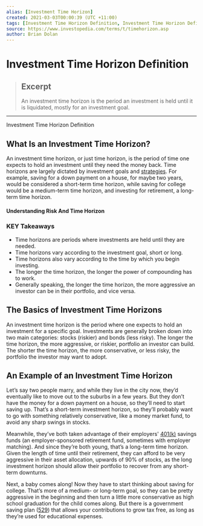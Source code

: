 ```yaml
---
alias: [Investment Time Horizon]
created: 2021-03-03T00:00:39 (UTC +11:00)
tags: [Investment Time Horizon Definition, Investment Time Horizon Definition]
source: https://www.investopedia.com/terms/t/timehorizon.asp
author: Brian Dolan
---
```


# Investment Time Horizon Definition

> ## Excerpt
> An investment time horizon is the period an investment is held until it is liquidated, mostly for an investment goal.

---

Investment Time Horizon Definition
## What Is an Investment Time Horizon?

An investment time horizon, or just time horizon, is the period of time one expects to hold an investment until they need the money back. Time horizons are largely dictated by investment goals and [strategies](https://www.investopedia.com/articles/financial-advisors/060815/comparison-bucket-strategy-vs-systematic-withdrawals.asp). For example, saving for a down payment on a house, for maybe two years, would be considered a short-term time horizon, while saving for college would be a medium-term time horizon, and investing for retirement, a long-term time horizon.

#### Understanding Risk And Time Horizon

### KEY Takeaways

-   Time horizons are periods where investments are held until they are needed.
-   Time horizons vary according to the investment goal, short or long.
-   Time horizons also vary according to the time by which you begin investing.
-   The longer the time horizon, the longer the power of compounding has to work.
-   Generally speaking, the longer the time horizon, the more aggressive an investor can be in their portfolio, and vice versa.

## The Basics of Investment Time Horizons

An investment time horizon is the period where one expects to hold an investment for a specific goal. Investments are generally broken down into two main categories: stocks (riskier) and bonds (less risky). The longer the time horizon, the more aggressive, or riskier, portfolio an investor can build. The shorter the time horizon, the more conservative, or less risky, the portfolio the investor may want to adopt.

## An Example of an Investment Time Horizon

Let’s say two people marry, and while they live in the city now, they’d eventually like to move out to the suburbs in a few years. But they don’t have the money for a down payment on a house, so they’ll need to start saving up. That’s a short-term investment horizon, so they’ll probably want to go with something relatively conservative, like a money market fund, to avoid any sharp swings in stocks.

Meanwhile, they’ve both taken advantage of their employers' [401(k)](https://www.investopedia.com/terms/1/401kplan.asp) savings funds (an employer-sponsored retirement fund, sometimes with employer matching). And since they’re both young, that’s a long-term time horizon. Given the length of time until their retirement, they can afford to be very aggressive in their asset allocation, upwards of 90% of stocks, as the long investment horizon should allow their portfolio to recover from any short-term downturns.

Next, a baby comes along! Now they have to start thinking about saving for college. That’s more of a medium- or long-term goal, so they can be pretty aggressive in the beginning and then turn a little more conservative as high school graduation for the child comes along. But there is a government saving plan ([529](https://www.investopedia.com/terms/1/529plan.asp)) that allows your contributions to grow tax free, as long as they’re used for educational expenses.
